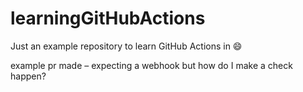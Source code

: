 # learningGitHubActions
Just an example repository to learn GitHub Actions in 😄


example pr made – expecting a webhook but how do I make a check happen?
